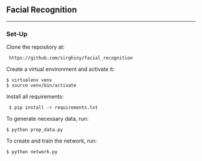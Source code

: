 ## Facial Recognition
***

### Set-Up

Clone the repository at: 

	 https://github.com/sirghiny/facial_recognition

Create a virtual environment and activate it:
	
	$ virtualenv venv
	$ source venv/bin/activate


Install all requirements:

	 $ pip install -r requirements.txt


To generate necessary data, run: 

	$ python prep_data.py

To create and train the network, run:

	$ python network.py
